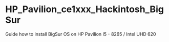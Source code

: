 # HP_Pavilion_ce1xxx_Hackintosh_BigSur
Guide how to install BigSur OS on HP Pavilion I5 - 8265 / Intel UHD 620 
